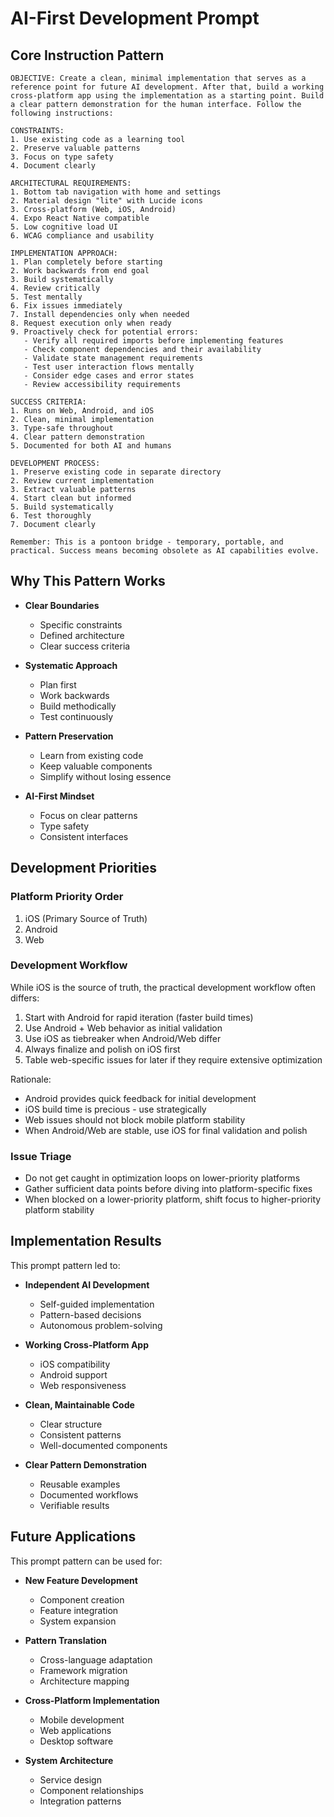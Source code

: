 # AI-First Development Prompt

## Core Instruction Pattern

```prompt
OBJECTIVE: Create a clean, minimal implementation that serves as a reference point for future AI development. After that, build a working cross-platform app using the implementation as a starting point. Build a clear pattern demonstration for the human interface. Follow the following instructions:

CONSTRAINTS:
1. Use existing code as a learning tool
2. Preserve valuable patterns
3. Focus on type safety
4. Document clearly

ARCHITECTURAL REQUIREMENTS:
1. Bottom tab navigation with home and settings
2. Material design "lite" with Lucide icons
3. Cross-platform (Web, iOS, Android)
4. Expo React Native compatible
5. Low cognitive load UI
6. WCAG compliance and usability

IMPLEMENTATION APPROACH:
1. Plan completely before starting
2. Work backwards from end goal
3. Build systematically
4. Review critically
5. Test mentally
6. Fix issues immediately
7. Install dependencies only when needed
8. Request execution only when ready
9. Proactively check for potential errors:
   - Verify all required imports before implementing features
   - Check component dependencies and their availability
   - Validate state management requirements
   - Test user interaction flows mentally
   - Consider edge cases and error states
   - Review accessibility requirements

SUCCESS CRITERIA:
1. Runs on Web, Android, and iOS
2. Clean, minimal implementation
3. Type-safe throughout
4. Clear pattern demonstration
5. Documented for both AI and humans

DEVELOPMENT PROCESS:
1. Preserve existing code in separate directory
2. Review current implementation
3. Extract valuable patterns
4. Start clean but informed
5. Build systematically
6. Test thoroughly
7. Document clearly

Remember: This is a pontoon bridge - temporary, portable, and practical. Success means becoming obsolete as AI capabilities evolve.
```

## Why This Pattern Works

- **Clear Boundaries**
    - Specific constraints
    - Defined architecture
    - Clear success criteria

- **Systematic Approach**
    - Plan first
    - Work backwards
    - Build methodically
    - Test continuously

- **Pattern Preservation**
    - Learn from existing code
    - Keep valuable components
    - Simplify without losing essence

- **AI-First Mindset**
    - Focus on clear patterns
    - Type safety
    - Consistent interfaces

## Development Priorities

### Platform Priority Order
1. iOS (Primary Source of Truth)
2. Android
3. Web

### Development Workflow
While iOS is the source of truth, the practical development workflow often differs:
1. Start with Android for rapid iteration (faster build times)
2. Use Android + Web behavior as initial validation
3. Use iOS as tiebreaker when Android/Web differ
4. Always finalize and polish on iOS first
5. Table web-specific issues for later if they require extensive optimization

Rationale:
- Android provides quick feedback for initial development
- iOS build time is precious - use strategically
- Web issues should not block mobile platform stability
- When Android/Web are stable, use iOS for final validation and polish

### Issue Triage
- Do not get caught in optimization loops on lower-priority platforms
- Gather sufficient data points before diving into platform-specific fixes
- When blocked on a lower-priority platform, shift focus to higher-priority platform stability

## Implementation Results

This prompt pattern led to:

- **Independent AI Development**
    - Self-guided implementation
    - Pattern-based decisions
    - Autonomous problem-solving

- **Working Cross-Platform App**
    - iOS compatibility
    - Android support
    - Web responsiveness

- **Clean, Maintainable Code**
    - Clear structure
    - Consistent patterns
    - Well-documented components

- **Clear Pattern Demonstration**
    - Reusable examples
    - Documented workflows
    - Verifiable results

## Future Applications

This prompt pattern can be used for:

- **New Feature Development**
    - Component creation
    - Feature integration
    - System expansion

- **Pattern Translation**
    - Cross-language adaptation
    - Framework migration
    - Architecture mapping

- **Cross-Platform Implementation**
    - Mobile development
    - Web applications
    - Desktop software

- **System Architecture**
    - Service design
    - Component relationships
    - Integration patterns
